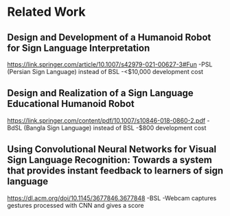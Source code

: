 ﻿# Related Work
## Design and Development of a Humanoid Robot for Sign Language Interpretation
https://link.springer.com/article/10.1007/s42979-021-00627-3#Fun
-PSL (Persian Sign Language) instead of BSL
-<$10,000 development cost
## Design and Realization of a Sign Language Educational Humanoid Robot
https://link.springer.com/content/pdf/10.1007/s10846-018-0860-2.pdf
-BdSL (Bangla Sign Language) instead of BSL
-$800 development cost
## Using Convolutional Neural Networks for Visual Sign Language Recognition: Towards a system that provides instant feedback to learners of sign language
https://dl.acm.org/doi/10.1145/3677846.3677848
-BSL
-Webcam captures gestures processed with CNN and gives a score
